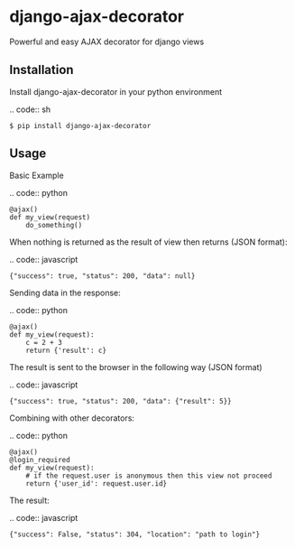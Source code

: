 django-ajax-decorator
=====================

Powerful and easy AJAX decorator for django views


Installation
------------

Install django-ajax-decorator in your python environment

.. code:: sh

    $ pip install django-ajax-decorator


Usage
-----

Basic Example

.. code:: python

    @ajax()
    def my_view(request)
        do_something()
        
When nothing is returned as the result of view then returns (JSON format):

.. code:: javascript

    {"success": true, "status": 200, "data": null}


Sending data in the response:

.. code:: python

    @ajax()
    def my_view(request):
        c = 2 + 3
        return {'result': c}
        
The result is sent to the browser in the following way (JSON format)

.. code:: javascript

    {"success": true, "status": 200, "data": {"result": 5}}


Combining with other decorators:

.. code:: python

    @ajax()
    @login_required
    def my_view(request):
        # if the request.user is anonymous then this view not proceed 
        return {'user_id': request.user.id}
        
The result:

.. code:: javascript

    {"success": False, "status": 304, "location": "path to login"}
